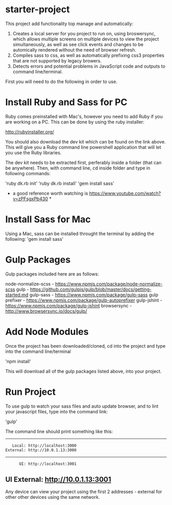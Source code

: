 # starter-project

This project add functionality top manage and automatically:

1. Creates a local server for you project to run on, using broswersync, which allows multiple screens on multiple devices to view the project simultaneously, as well as see click events and changes to be automically rendered without the need of browser refresh. 
2. Compiles sass to css, as well as automatically prefixing css3 properties that are not supported by legacy browers.
3. Detects errors and potential problems in JavaScript code and outputs to command line/terminal.

First you will need to do the following in order to use.

# Install Ruby and Sass for PC

Ruby comes preinstalled with Mac's, however you need to add Ruby if you are working on a PC. This can be done by using the ruby installer:

http://rubyinstaller.org/

You should also download the dev kit which can be found on the link above. This will give you a Ruby command line powershell application that will let you use the Ruby libraries.

The dev kit needs to be extracted first, perferably inside a folder (that can be anywhere). Then, with command line, cd inside folder and type in following commands:

'ruby dk.rb init'
'ruby dk.rb install'
'gem install sass'

* a good reference worth watching is https://www.youtube.com/watch?v=zPFsgxPb430 *

# Install Sass for Mac

Using a Mac, sass can be installed throught the terminal by adding the following: 'gem install sass'

# Gulp Packages

Gulp packages included here are as follows:

node-normalize-scss - https://www.npmjs.com/package/node-normalize-scss
gulp 				- https://github.com/gulpjs/gulp/blob/master/docs/getting-started.md
gulp-sass			- https://www.npmjs.com/package/gulp-sass
gulp prefixer 		- https://www.npmjs.com/package/gulp-autoprefixer
gulp-jshint 		- https://www.npmjs.com/package/gulp-jshint
browsersync 		- http://www.browsersync.io/docs/gulp/

# Add Node Modules

Once the project has been downloaded/cloned, cd into the project and type into the command line/terminal 

'npm install' 

This will download all of the gulp packages listed above, into your project.

# Run Project

To use gulp to watch your sass files and auto update browser, and to lint your javascript files, type into the command link:

'gulp'

The command line should print something like this:

 ----------------------------------
       Local: http://localhost:3000
    External: http://10.0.1.13:3000
 ----------------------------------
          UI: http://localhost:3001
 UI External: http://10.0.1.13:3001
 ----------------------------------

 Any device can view your project using the first 2 addresses - external for other other devices using the same network.




